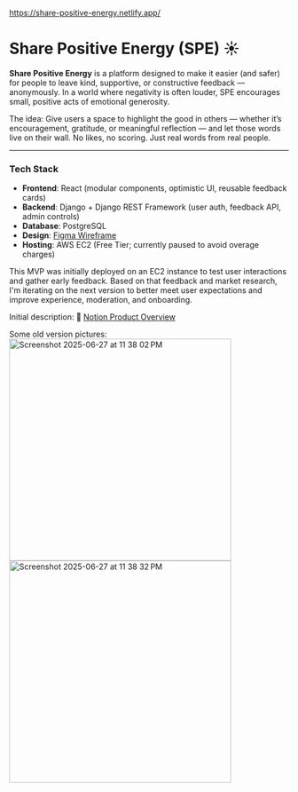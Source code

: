 https://share-positive-energy.netlify.app/
# Share Positive Energy (SPE) ☀️

**Share Positive Energy** is a platform designed to make it easier (and safer) for people to leave kind, supportive, or constructive feedback — anonymously. In a world where negativity is often louder, SPE encourages small, positive acts of emotional generosity.

The idea: Give users a space to highlight the good in others — whether it’s encouragement, gratitude, or meaningful reflection — and let those words live on their wall. No likes, no scoring. Just real words from real people.

---

### Tech Stack

- **Frontend**: React (modular components, optimistic UI, reusable feedback cards)
- **Backend**: Django + Django REST Framework (user auth, feedback API, admin controls)
- **Database**: PostgreSQL
- **Design**: [Figma Wireframe](https://www.figma.com/design/7CgwVnAJ6EEIadtp2mGtWo/Feedbacker?node-id=0-1&t=TWIsjeyYFeWTct3b-1)
- **Hosting**: AWS EC2 (Free Tier; currently paused to avoid overage charges)

This MVP was initially deployed on an EC2 instance to test user interactions and gather early feedback. Based on that feedback and market research, I'm iterating on the next version to better meet user expectations and improve experience, moderation, and onboarding.

Initial description:
🔗 [Notion Product Overview](https://steady-pizza-d64.notion.site/Share-Positive-Energy-1ab2a37abdfc80969a43fa771c31f8d1)

Some old version pictures:
<img width="400" alt="Screenshot 2025-06-27 at 11 38 02 PM" src="https://github.com/user-attachments/assets/4e31536c-c82a-440a-9b2a-f54b5f528474" />
<img width="400" alt="Screenshot 2025-06-27 at 11 38 32 PM" src="https://github.com/user-attachments/assets/656ac4ec-efd9-468a-80f7-5ff764d05fe8" />
